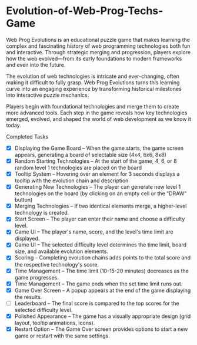 # Evolution-of-Web-Prog-Techs-Game
Web Prog Evolutions is an educational puzzle game that makes learning the complex and fascinating history of web programming technologies both fun and interactive. Through strategic merging and progression, players explore how the web evolved—from its early foundations to modern frameworks and even into the future.

The evolution of web technologies is intricate and ever-changing, often making it difficult to fully grasp. Web Prog Evolutions turns this learning curve into an engaging experience by transforming historical milestones into interactive puzzle mechanics.

Players begin with foundational technologies and merge them to create more advanced tools. Each step in the game reveals how key technologies emerged, evolved, and shaped the world of web development as we know it today.

Completed Tasks
- [x] Displaying the Game Board – When the game starts, the game screen appears, generating a board of selectable size (4x4, 6x6, 8x8)
- [x] Random Starting Technologies – At the start of the game, 4, 6, or 8 random level 1 technologies are placed on the board
- [x] Tooltip System – Hovering over an element for 3 seconds displays a tooltip with the evolution chain and description
- [x] Generating New Technologies – The player can generate new level 1 technologies on the board (by clicking on an empty cell or the "DRAW" button)
- [x] Merging Technologies – If two identical elements merge, a higher-level technology is created.
- [x] Start Screen – The player can enter their name and choose a difficulty level.
- [x] Game UI – The player's name, score, and the level's time limit are displayed. 
- [x] Game UI – The selected difficulty level determines the time limit, board size, and available evolution elements.
- [x] Scoring – Completing evolution chains adds points to the total score and the respective technology's score.
- [x] Time Management – The time limit (10-15-20 minutes) decreases as the game progresses.
- [x] Time Management – The game ends when the set time limit runs out.
- [x] Game Over Screen – A popup appears at the end of the game displaying the results.
- [ ] Leaderboard – The final score is compared to the top scores for the selected difficulty level.
- [x] Polished Appearance – The game has a visually appropriate design (grid layout, tooltip animations, icons).
- [x] Restart Option – The Game Over screen provides options to start a new game or restart with the same settings.
